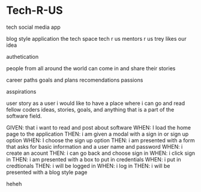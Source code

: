 # Tech-R-US

tech social media app

blog style application
the tech space
tech r us
mentors r us
trey likes our idea

authetication

people from all around the world can come in and share their stories

career paths
goals and plans
recomendations
passions

asspirations

user story
as a user i would like to have a place where i can go and read fellow coders ideas, stories, goals, and anything that is a part of the software field.

GIVEN: that i want to read and post about software
WHEN: I load the home page to the application
THEN: i am given a modal with a sign in or sign up option
WHEN: I choose the sign up option
THEN: i am presented with a form that asks for basic information and a user name and password
WHEN: i create an acount
THEN: i can go back and choose sign in
WHEN: i click sign in
THEN: i am presented with a box to put in credentials
WHEN: i put in credtionals
THEN: i will be logged in
WHEN: i log in
THEN: i will be presented with a blog style page

heheh
